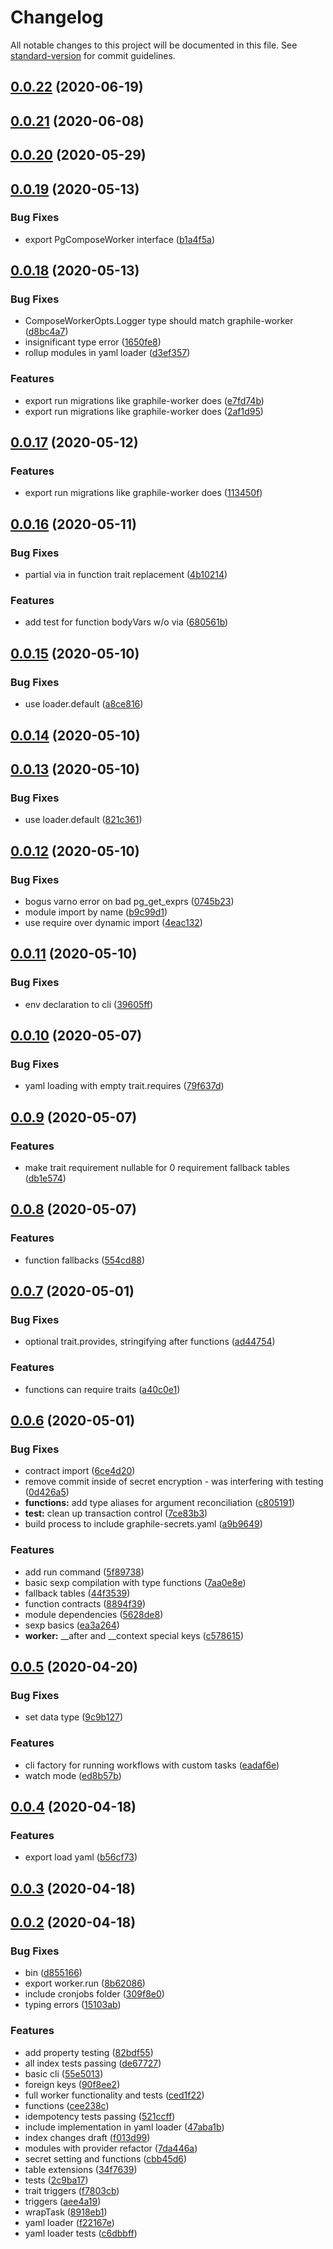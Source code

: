 # Changelog

All notable changes to this project will be documented in this file. See [standard-version](https://github.com/conventional-changelog/standard-version) for commit guidelines.

## [0.0.22](https://github.com/politics-rewired/pg-compose/compare/v0.0.21...v0.0.22) (2020-06-19)



## [0.0.21](https://github.com/politics-rewired/pg-compose/compare/v0.0.20...v0.0.21) (2020-06-08)



## [0.0.20](https://github.com/politics-rewired/pg-compose/compare/v0.0.19...v0.0.20) (2020-05-29)



## [0.0.19](https://github.com/politics-rewired/pg-compose/compare/v0.0.18...v0.0.19) (2020-05-13)


### Bug Fixes

* export PgComposeWorker interface ([b1a4f5a](https://github.com/politics-rewired/pg-compose/commit/b1a4f5afd9cf8b8cefda85888a6983be1f32e8d8))



## [0.0.18](https://github.com/politics-rewired/pg-compose/compare/v0.0.17...v0.0.18) (2020-05-13)


### Bug Fixes

* ComposeWorkerOpts.Logger type should match graphile-worker ([d8bc4a7](https://github.com/politics-rewired/pg-compose/commit/d8bc4a731657c3cd56944de00918c182d002f0ae))
* insignificant type error ([1650fe8](https://github.com/politics-rewired/pg-compose/commit/1650fe8080a015e028655a2f8fc44c3aa018dbc7))
* rollup modules in yaml loader ([d3ef357](https://github.com/politics-rewired/pg-compose/commit/d3ef357acfa47729bc241122108a02b108367ea1))


### Features

* export run migrations like graphile-worker does ([e7fd74b](https://github.com/politics-rewired/pg-compose/commit/e7fd74bbcb4efc6fb574bc5ecaf7990484ef1fb9))
* export run migrations like graphile-worker does ([2af1d95](https://github.com/politics-rewired/pg-compose/commit/2af1d95307ef58b46ff6ba7bd0f5c0fa6b6399a8))



## [0.0.17](https://github.com/politics-rewired/pg-compose/compare/v0.0.16...v0.0.17) (2020-05-12)


### Features

* export run migrations like graphile-worker does ([113450f](https://github.com/politics-rewired/pg-compose/commit/113450f968c3d49ab48a6da1898db978a631a3b3))



## [0.0.16](https://github.com/politics-rewired/pg-compose/compare/v0.0.15...v0.0.16) (2020-05-11)


### Bug Fixes

* partial via in function trait replacement ([4b10214](https://github.com/politics-rewired/pg-compose/commit/4b102145a6ef8a7521949ed6c417ce75b1e599be))


### Features

* add test for function bodyVars w/o via ([680561b](https://github.com/politics-rewired/pg-compose/commit/680561b42954491c5225853271e3b5637c76441c))



## [0.0.15](https://github.com/politics-rewired/pg-compose/compare/v0.0.14...v0.0.15) (2020-05-10)


### Bug Fixes

* use loader.default ([a8ce816](https://github.com/politics-rewired/pg-compose/commit/a8ce816793ca97e08efc321720f2357261660d94))



## [0.0.14](https://github.com/politics-rewired/pg-compose/compare/v0.0.13...v0.0.14) (2020-05-10)



## [0.0.13](https://github.com/politics-rewired/pg-compose/compare/v0.0.12...v0.0.13) (2020-05-10)


### Bug Fixes

* use loader.default ([821c361](https://github.com/politics-rewired/pg-compose/commit/821c36190c49efab469b23cbb1300e8ad02e9163))



## [0.0.12](https://github.com/politics-rewired/pg-compose/compare/v0.0.11...v0.0.12) (2020-05-10)


### Bug Fixes

* bogus varno error on bad pg_get_exprs ([0745b23](https://github.com/politics-rewired/pg-compose/commit/0745b23cf2b7f46fc72d267a4bb3290c72b60f31))
* module import by name ([b9c99d1](https://github.com/politics-rewired/pg-compose/commit/b9c99d15b2d03062234e1b19daadc1a2ca83c6ce))
* use require over dynamic import ([4eac132](https://github.com/politics-rewired/pg-compose/commit/4eac1320e7d317b8c68edaafcd0d0532d0a872e9))



## [0.0.11](https://github.com/politics-rewired/pg-compose/compare/v0.0.10...v0.0.11) (2020-05-10)


### Bug Fixes

* env declaration to cli ([39605ff](https://github.com/politics-rewired/pg-compose/commit/39605ff4494a4594ce809b2b68640b8d2db39bba))



## [0.0.10](https://github.com/politics-rewired/pg-compose/compare/v0.0.9...v0.0.10) (2020-05-07)


### Bug Fixes

* yaml loading with empty trait.requires ([79f637d](https://github.com/politics-rewired/pg-compose/commit/79f637d30c1ec9ff398e788a1d26009b758ebd93))



## [0.0.9](https://github.com/politics-rewired/pg-compose/compare/v0.0.8...v0.0.9) (2020-05-07)


### Features

* make trait requirement nullable for 0 requirement fallback tables ([db1e574](https://github.com/politics-rewired/pg-compose/commit/db1e57465ee83a4783cf095219ec010875f1faff))



## [0.0.8](https://github.com/politics-rewired/pg-compose/compare/v0.0.7...v0.0.8) (2020-05-07)


### Features

* function fallbacks ([554cd88](https://github.com/politics-rewired/pg-compose/commit/554cd888d9aaba1c1296d295a72f5cb0b6e2a12a))



## [0.0.7](https://github.com/politics-rewired/pg-compose/compare/v0.0.6...v0.0.7) (2020-05-01)


### Bug Fixes

* optional trait.provides, stringifying after functions ([ad44754](https://github.com/politics-rewired/pg-compose/commit/ad447540ba881582c7933594a32354180a80f196))


### Features

* functions can require traits ([a40c0e1](https://github.com/politics-rewired/pg-compose/commit/a40c0e1c311be5209c625fd481733948d8029f55))



## [0.0.6](https://github.com/politics-rewired/pg-compose/compare/v0.0.5...v0.0.6) (2020-05-01)


### Bug Fixes

* contract import ([6ce4d20](https://github.com/politics-rewired/pg-compose/commit/6ce4d204ff53f215d586ebfd22830f80d4f67792))
* remove commit inside of secret encryption - was interfering with testing ([0d426a5](https://github.com/politics-rewired/pg-compose/commit/0d426a550a727f8c3f50492b7eac9ecbe65e2916))
* **functions:** add type aliases for argument reconciliation ([c805191](https://github.com/politics-rewired/pg-compose/commit/c80519159b945eb89e95e2e45350039e951af286))
* **test:** clean up transaction control ([7ce83b3](https://github.com/politics-rewired/pg-compose/commit/7ce83b39d6b9be3812f45b0ea00569be8ed52dd6))
* build process to include graphile-secrets.yaml ([a9b9649](https://github.com/politics-rewired/pg-compose/commit/a9b9649ddbc6dfcf861b0bac549ef47999a782cc))


### Features

* add run command ([5f89738](https://github.com/politics-rewired/pg-compose/commit/5f8973830760c71af8a684cedf0dd642f7e76afe))
* basic sexp compilation with type functions ([7aa0e8e](https://github.com/politics-rewired/pg-compose/commit/7aa0e8ec1ccfe3e966b6d1561f2d90fdc352f447))
* fallback tables ([44f3539](https://github.com/politics-rewired/pg-compose/commit/44f3539fe1b7c7c19436608c133e40fce611e1e4))
* function contracts ([8894f39](https://github.com/politics-rewired/pg-compose/commit/8894f39b3c427f0117e0572d7afd1f005b7bda62))
* module dependencies ([5628de8](https://github.com/politics-rewired/pg-compose/commit/5628de8e2bb89c693c4d6533d6509b37a342e83f))
* sexp basics ([ea3a264](https://github.com/politics-rewired/pg-compose/commit/ea3a2646929679bdc1915d88436dc21c1f457410))
* **worker:** __after and __context special keys ([c578615](https://github.com/politics-rewired/pg-compose/commit/c578615ede9b9b96e696c45d2e82eb31b4c2d257))



## [0.0.5](https://github.com/politics-rewired/pg-compose/compare/v0.0.4...v0.0.5) (2020-04-20)


### Bug Fixes

* set data type ([9c9b127](https://github.com/politics-rewired/pg-compose/commit/9c9b127c5e52cf0914e85516e5476cabc8c2c17d))


### Features

* cli factory for running workflows with custom tasks ([eadaf6e](https://github.com/politics-rewired/pg-compose/commit/eadaf6e0d3074011222d2d60a097f991082cf596))
* watch mode ([ed8b57b](https://github.com/politics-rewired/pg-compose/commit/ed8b57b55a32ad5faf6ca366541d92a0832cdb1b))



## [0.0.4](https://github.com/politics-rewired/pg-compose/compare/v0.0.3...v0.0.4) (2020-04-18)


### Features

* export load yaml ([b56cf73](https://github.com/politics-rewired/pg-compose/commit/b56cf73abc32a77d98d153dfdfe615ec7e207634))



## [0.0.3](https://github.com/politics-rewired/pg-compose/compare/v0.0.2...v0.0.3) (2020-04-18)



## [0.0.2](https://github.com/politics-rewired/pg-compose/compare/v0.0.1...v0.0.2) (2020-04-18)


### Bug Fixes

* bin ([d855166](https://github.com/politics-rewired/pg-compose/commit/d8551669c2f4a4bf85b1c8cca1cb535456b466e3))
* export worker.run ([8b62086](https://github.com/politics-rewired/pg-compose/commit/8b620869d7040215dc6de57654279de2bc41b59e))
* include cronjobs folder ([309f8e0](https://github.com/politics-rewired/pg-compose/commit/309f8e062a725072d593463745493384ccb19d02))
* typing errors ([15103ab](https://github.com/politics-rewired/pg-compose/commit/15103ab64280bc94b35e615ac13568fa5ac1c97d))


### Features

* add property testing ([82bdf55](https://github.com/politics-rewired/pg-compose/commit/82bdf55136629d3c83e8114e7a0327f6f50e0fb9))
* all index tests passing ([de67727](https://github.com/politics-rewired/pg-compose/commit/de6772787d6906f79bec76502301b7d65d8349e0))
* basic cli ([55e5013](https://github.com/politics-rewired/pg-compose/commit/55e501365eb7e8193b40d084db1e453fa3ca7e8a))
* foreign keys ([90f8ee2](https://github.com/politics-rewired/pg-compose/commit/90f8ee2b40bc2fd77bf1493d97a6d3a7262552e2))
* full worker functionality and tests ([ced1f22](https://github.com/politics-rewired/pg-compose/commit/ced1f2296fd9d0f5ec5563d32f76758c791263db))
* functions ([cee238c](https://github.com/politics-rewired/pg-compose/commit/cee238c16877c60a4ea20e50bab13d33e715394a))
* idempotency tests passing ([521ccff](https://github.com/politics-rewired/pg-compose/commit/521ccff4cdc77e4cc614d9b9eddb3ce87ad8e6a0))
* include implementation in yaml loader ([47aba1b](https://github.com/politics-rewired/pg-compose/commit/47aba1b75e95af67758efc0174784974250eaa36))
* index changes draft ([f013d99](https://github.com/politics-rewired/pg-compose/commit/f013d99a711b9be8cf783341bb7db4925cb44ca5))
* modules with provider refactor ([7da446a](https://github.com/politics-rewired/pg-compose/commit/7da446a6e41339c0997c2de468f75b2b600297c0))
* secret setting and functions ([cbb45d6](https://github.com/politics-rewired/pg-compose/commit/cbb45d66eade0fd8f71b64da6927f8c082161104))
* table extensions ([34f7639](https://github.com/politics-rewired/pg-compose/commit/34f76394051266cde8e7f270c40bc99531b0a25a))
* tests ([2c9ba17](https://github.com/politics-rewired/pg-compose/commit/2c9ba17385cf029199cefb0c3778c63eec6f455c))
* trait triggers ([f7803cb](https://github.com/politics-rewired/pg-compose/commit/f7803cba518ef78226f2a754f011e6afd7901d6c))
* triggers ([aee4a19](https://github.com/politics-rewired/pg-compose/commit/aee4a19545ff48d397411c38fc1787272af04e92))
* wrapTask ([8918eb1](https://github.com/politics-rewired/pg-compose/commit/8918eb19e4ecc8918ebd89a8bd477f6f445fc821))
* yaml loader ([f22167e](https://github.com/politics-rewired/pg-compose/commit/f22167e16de037ee2ccf4153ac4fc27dac408320))
* yaml loader tests ([c6dbbff](https://github.com/politics-rewired/pg-compose/commit/c6dbbffc17c25bd8e76081be7b4db30793c13a74))
